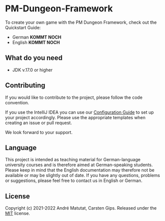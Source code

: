 # PM-Dungeon-Framework

To create your own game with the PM Dungeon Framework, check out the Quickstart Guide: 

- German **KOMMT NOCH**
- English **KOMMT NOCH**

## What do you need

- JDK v.17.0 or higher

## Contributing

If you would like to contribute to the project, please follow the code convention. 

If you use the IntelliJ IDEA you can use our [Configuration Guide](https://github.com/PM-Dungeon/core/wiki/Codeformatter-f%C3%BCr-IntelliJ-IDEA-konfigurieren) to set up your project accordingly. Please use the appropriate templates when creating an issue or pull request. 

We look forward to your support.

## Language  

This project is intended as teaching material for German-language university courses and is therefore aimed at German-speaking students. Please keep in mind that the English documentation may therefore not be available or may be slightly out of date. If you have any questions, problems or suggestions, please feel free to contact us in English or German. 
## License

Copyright (c) 2021-2022 André Matutat, Carsten Gips. Released under the [MIT](LICENSE.md) license.
